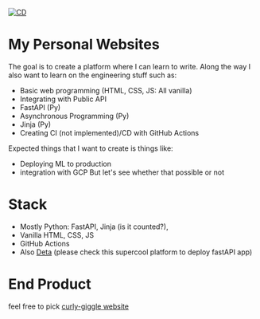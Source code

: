 [![CD](https://github.com/pascalisnala/curly-giggle/actions/workflows/deta-deploy.yml/badge.svg)](https://github.com/pascalisnala/curly-giggle/actions/workflows/deta-deploy.yml)

# My Personal Websites

The goal is to create a platform where I can learn to write. Along the way I also want to learn on the engineering stuff such as:
- Basic web programming (HTML, CSS, JS: All vanilla)
- Integrating with Public API
- FastAPI (Py)
- Asynchronous Programming (Py)
- Jinja (Py)
- Creating CI (not implemented)/CD with GitHub Actions

Expected things that I want to create is things like:
- Deploying ML to production
- integration with GCP 
But let's see whether that possible or not

# Stack
- Mostly Python: FastAPI, Jinja (is it counted?), 
- Vanilla HTML, CSS, JS 
- GitHub Actions
- Also [Deta](https://deta.sh) (please check this supercool platform to deploy fastAPI app)


# End Product
feel free to pick [curly-giggle website](https://www.curly-giggle.com) 
